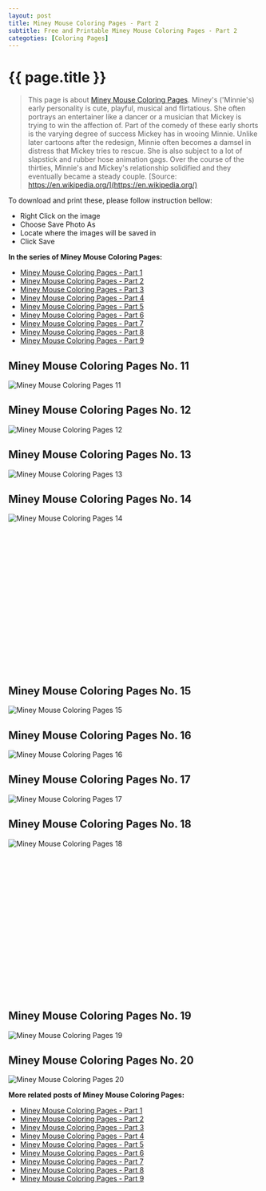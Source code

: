 ```yaml
---
layout: post
title: Miney Mouse Coloring Pages - Part 2
subtitle: Free and Printable Miney Mouse Coloring Pages - Part 2
categoties: [Coloring Pages]
---
```

{{ page.title }}
================
> This page is about [Miney Mouse Coloring Pages](https://freecoloringpages.github.io/). Miney's ('Minnie's) early personality is cute, playful, musical and flirtatious. She often portrays an entertainer like a dancer or a musician that Mickey is trying to win the affection of. Part of the comedy of these early shorts is the varying degree of success Mickey has in wooing Minnie. Unlike later cartoons after the redesign, Minnie often becomes a damsel in distress that Mickey tries to rescue. She is also subject to a lot of slapstick and rubber hose animation gags. Over the course of the thirties, Minnie's and Mickey's relationship solidified and they eventually became a steady couple. [Source: https://en.wikipedia.org/](https://en.wikipedia.org/)

To download and print these, please follow instruction bellow:
* Right Click on the image 
* Choose Save Photo As 
* Locate where the images will be saved in 
* Click Save

**In the series of Miney Mouse Coloring Pages:**

* [Miney Mouse Coloring Pages - Part 1](https://freecoloringpages.github.io/2017/11/30/Miney-Mouse-Coloring-Pages-part-1.html)
* [Miney Mouse Coloring Pages - Part 2](https://freecoloringpages.github.io/2017/11/30/Miney-Mouse-Coloring-Pages-part-2.html)
* [Miney Mouse Coloring Pages - Part 3](https://freecoloringpages.github.io/2017/11/30/Miney-Mouse-Coloring-Pages-part-3.html)
* [Miney Mouse Coloring Pages - Part 4](https://freecoloringpages.github.io/2017/11/30/Miney-Mouse-Coloring-Pages-part-4.html)
* [Miney Mouse Coloring Pages - Part 5](https://freecoloringpages.github.io/2017/11/30/Miney-Mouse-Coloring-Pages-part-5.html)
* [Miney Mouse Coloring Pages - Part 6](https://freecoloringpages.github.io/2017/11/30/Miney-Mouse-Coloring-Pages-part-6.html)
* [Miney Mouse Coloring Pages - Part 7](https://freecoloringpages.github.io/2017/11/30/Miney-Mouse-Coloring-Pages-part-7.html)
* [Miney Mouse Coloring Pages - Part 8](https://freecoloringpages.github.io/2017/11/30/Miney-Mouse-Coloring-Pages-part-8.html)
* [Miney Mouse Coloring Pages - Part 9](https://freecoloringpages.github.io/2017/11/30/Miney-Mouse-Coloring-Pages-part-9.html)

## Miney Mouse Coloring Pages No. 11
![Miney Mouse Coloring Pages 11](https://freecoloringpages.github.io/img2/Miney-Mouse-Coloring-Pages%20(11).jpg "Miney Mouse Coloring Pages 11")

## Miney Mouse Coloring Pages No. 12
![Miney Mouse Coloring Pages 12](https://freecoloringpages.github.io/img2/Miney-Mouse-Coloring-Pages%20(12).jpg "Miney Mouse Coloring Pages 12")

## Miney Mouse Coloring Pages No. 13
![Miney Mouse Coloring Pages 13](https://freecoloringpages.github.io/img2/Miney-Mouse-Coloring-Pages%20(13).jpg "Miney Mouse Coloring Pages 13")

## Miney Mouse Coloring Pages No. 14
![Miney Mouse Coloring Pages 14](https://freecoloringpages.github.io/img2/Miney-Mouse-Coloring-Pages%20(14).jpg "Miney Mouse Coloring Pages 14")

<script async src="//pagead2.googlesyndication.com/pagead/js/adsbygoogle.js"></script><!-- Texxtonly --><ins class="adsbygoogle" style="display:inline-block;width:336px;height:280px" data-ad-client="ca-pub-6753140515841889" data-ad-slot="3207852233"></ins><script>(adsbygoogle = window.adsbygoogle || []).push({}); </script>

## Miney Mouse Coloring Pages No. 15
![Miney Mouse Coloring Pages 15](https://freecoloringpages.github.io/img2/Miney-Mouse-Coloring-Pages%20(15).jpg "Miney Mouse Coloring Pages 15")

## Miney Mouse Coloring Pages No. 16
![Miney Mouse Coloring Pages 16](https://freecoloringpages.github.io/img2/Miney-Mouse-Coloring-Pages%20(16).jpg "Miney Mouse Coloring Pages 16")

## Miney Mouse Coloring Pages No. 17
![Miney Mouse Coloring Pages 17](https://freecoloringpages.github.io/img2/Miney-Mouse-Coloring-Pages%20(17).jpg "Miney Mouse Coloring Pages 17")

## Miney Mouse Coloring Pages No. 18
![Miney Mouse Coloring Pages 18](https://freecoloringpages.github.io/img2/Miney-Mouse-Coloring-Pages%20(18).jpg "Miney Mouse Coloring Pages 18")

<script async src="//pagead2.googlesyndication.com/pagead/js/adsbygoogle.js"></script><!-- Texxtonly --><ins class="adsbygoogle" style="display:inline-block;width:336px;height:280px" data-ad-client="ca-pub-6753140515841889" data-ad-slot="3207852233"></ins><script>(adsbygoogle = window.adsbygoogle || []).push({}); </script>

## Miney Mouse Coloring Pages No. 19
![Miney Mouse Coloring Pages 19](https://freecoloringpages.github.io/img2/Miney-Mouse-Coloring-Pages%20(19).jpg "Miney Mouse Coloring Pages 19")

## Miney Mouse Coloring Pages No. 20
![Miney Mouse Coloring Pages 20](https://freecoloringpages.github.io/img2/Miney-Mouse-Coloring-Pages%20(20).jpg "Miney Mouse Coloring Pages 20")

**More related posts of Miney Mouse Coloring Pages:**

* [Miney Mouse Coloring Pages - Part 1](https://freecoloringpages.github.io/2017/11/30/Miney-Mouse-Coloring-Pages-part-1.html)
* [Miney Mouse Coloring Pages - Part 2](https://freecoloringpages.github.io/2017/11/30/Miney-Mouse-Coloring-Pages-part-2.html)
* [Miney Mouse Coloring Pages - Part 3](https://freecoloringpages.github.io/2017/11/30/Miney-Mouse-Coloring-Pages-part-3.html)
* [Miney Mouse Coloring Pages - Part 4](https://freecoloringpages.github.io/2017/11/30/Miney-Mouse-Coloring-Pages-part-4.html)
* [Miney Mouse Coloring Pages - Part 5](https://freecoloringpages.github.io/2017/11/30/Miney-Mouse-Coloring-Pages-part-5.html)
* [Miney Mouse Coloring Pages - Part 6](https://freecoloringpages.github.io/2017/11/30/Miney-Mouse-Coloring-Pages-part-6.html)
* [Miney Mouse Coloring Pages - Part 7](https://freecoloringpages.github.io/2017/11/30/Miney-Mouse-Coloring-Pages-part-7.html)
* [Miney Mouse Coloring Pages - Part 8](https://freecoloringpages.github.io/2017/11/30/Miney-Mouse-Coloring-Pages-part-8.html)
* [Miney Mouse Coloring Pages - Part 9](https://freecoloringpages.github.io/2017/11/30/Miney-Mouse-Coloring-Pages-part-9.html)

